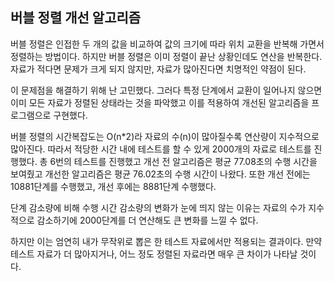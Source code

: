 ## 버블 정렬 개선 알고리즘

버블 정렬은 인접한 두 개의 값을 비교하여 값의 크기에 따라 위치 교환을 반복해 가면서 정렬하는 방법이다. 하지만 버블 정렬은 이미 정렬이 끝난 상황인데도 연산을 반복한다. 자료가 적다면 문제가 크게 되지 않지만, 자료가 많아진다면 치명적인 약점이 된다. 

이 문제점을 해결하기 위해 난 고민했다. 그러다 특정 단계에서 교환이 일어나지 않으면 이미 모든 자료가 정렬된 상태라는 것을 파악했고 이를 적용하여 개선된 알고리즘을 프로그램으로 구현했다.
 
버블 정렬의 시간복잡도는 O(n*2)라 자료의 수(n)이 많아질수록 연산량이 지수적으로 많아진다. 따라서 적당한 시간 내에 테스트를 할 수 있게 2000개의 자료로 테스트를 진행했다. 총 6번의 테스트를 진행했고 개선 전 알고리즘은 평균 77.08초의 수행 시간을 보여줬고 개선한 알고리즘은 평균 76.02초의 수행 시간이 나왔다. 또한 개선 전에는 10881단계를 수행했고, 개선 후에는 8881단계 수행했다.

단계 감소량에 비해 수행 시간 감소량의 변화가 눈에 띄지 않는 이유는 자료의 수가 지수적으로 감소하기에 2000단계를 더 연산해도 큰 변화를 느낄 수 없다. 

하지만 이는 엄연히 내가 무작위로 뽑은 한 테스트 자료에서만 적용되는 결과이다. 만약 테스트 자료가 더 많아지거나, 어느 정도 정렬된 자료라면 매우 큰 차이가 나타날 것이다. 
